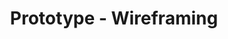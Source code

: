 ---
content_type: project
ready: true
flavours:
- none
tags:
- design-thinking
- design-thinking-sprint
- close_on_peer_reviews
prerequisites:
  hard:
  - design-thinking/prototype
  soft:
  - design-thinking/additional-reading-and-resources
  - design-thinking/terminology
submission_type: link
title: Prototype - Wireframing
---